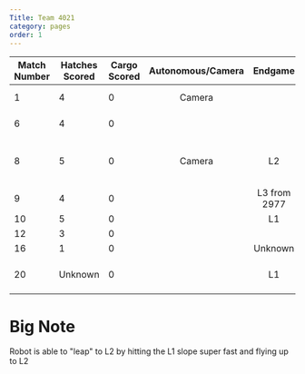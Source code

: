 ```yaml
---
Title: Team 4021
category: pages
order: 1
---
```

Match Number|Hatches Scored|Cargo Scored|Autonomous/Camera|Endgame |Notable Features|
------------|--------------|------------|:---------------:|:------:|----------------|
1           |4             |0           |Camera           |        |Varsity Bot     |
6           |4             |0           |                 |        |Varsity Bot     |
8           |5             |0           |Camera           |L2      |JV Bot, ramp jumps to L2|
9           |4             |0           |                 |L3 from 2977|JV          |
10          |5             |0           |                 |L1      |JV              |
12          |3             |0           |                 |        |Varsity         |
16          |1             |0           |                 |Unknown |JV              |
20          |Unknown       |0           |                 |L1      |Lost track of numbers|

# Big Note
Robot is able to "leap" to L2 by hitting the L1 slope super fast and flying up to L2